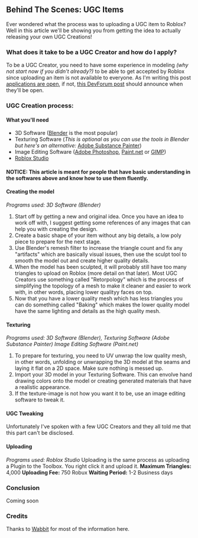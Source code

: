 
## **Behind The Scenes: UGC Items**

Ever wondered what the process was to uploading a UGC item to Roblox? Well in this article we'll be showing you from getting the idea to actually releasing your own UGC Creations!

### **What does it take to be a UGC Creator and how do I apply?**

To be a UGC Creator, you need to have some experience in modeling *(why not start now if you didn't already?)* to be able to get accepted by Roblox since uploading an item is not available to everyone. As I'm writing this post [applications are open](https://roblox.qualtrics.com/jfe/form/SV_56I0Jyo6Pz3ksUS), if not, [this DevForum post](https://devforum.roblox.com/t/updates-and-changes-to-the-ugc-catalog-application/1974990) should announce when they'll be open. 

### **UGC Creation process:**

#### **What you'll need**
- 3D Software ([Blender](https://www.blender.org/) is the most popular)
- Texturing Software (*This is optional as you can use the tools in Blender but here's an alternative:* [Adobe Substance Painter](https://www.adobe.com/products/substance3d-painter.html))
- Image Editing Software ([Adobe Photoshop](https://www.adobe.com/products/photoshop.html), [Paint.net](https://www.getpaint.net/) or [GIMP](https://www.gimp.org/))
- [Roblox Studio](https://www.roblox.com/create)


#### **NOTICE:** This article is meant for people that have basic understanding in the softwares above and know how to use them fluently.

#### **Creating the model**
*Programs used: 3D Software (Blender)*
1. Start off by getting a new and original idea. Once you have an idea to work off with, I suggest getting some references of any images that can help you with creating the design.
2. Create a basic shape of your item without any big details, a low poly piece to prepare for the next stage.
3. Use Blender's remesh filter to increase the triangle count and fix any "artifacts" which are basically visual issues, then use the sculpt tool to smooth the model out and create higher quality details.
4. When the model has been sculpted, it will probably still have too many triangles to upload on Roblox (more detail on that later). Most UGC Creators use something called "Retorpology" which is the process of simplifying the topology of a mesh to make it cleaner and easier to work with, in other words, placing lower qualityy faces on top.
5. Now that you have a lower quality mesh which has less triangles you can do something called "Baking" which makes the lower quality model have the  same lighting and details as the high quality mesh. 

#### **Texturing**
*Programs used: 3D Software (Blender), Texturing Software (Adobe Substance Painter) Image Editing Software (Paint.net)*
1. To prepare for texturing, you need to UV unwrap the low quality mesh, in other words, unfolding or unwrapping the 3D model at the seams and laying it flat on a 2D space. Make sure nothing is messed up.
2. Import your 3D model in your Texturing Software. This can envolve hand drawing colors onto the model or creating generated materials that have a realistic appearance.
3. If the texture-image is not how you want it to be, use an image editing software to tweak it.

#### **UGC Tweaking**
Unfortunately I've spoken with a few UGC Creators and they all told me that this part can't be disclosed.

#### **Uploading**
*Programs used: Roblox Studio*
Uploading is the same process as uploading a Plugin to the Toolbox. You right click it and upload it. 
**Maximum Triangles:** 4,000
**Uploading Fee:** 750 Robux
**Waiting Period:** 1-2 Business days

### **Conclusion**
Coming soon

### **Credits**
Thanks to [Wabbit](https://www.rolimons.com/player/48545285) for most of the information here.
